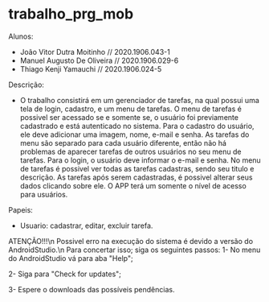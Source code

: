 # trabalho_prg_mob

Alunos: 
- João Vitor Dutra Moitinho // 2020.1906.043-1
- Manuel Augusto De Oliveira // 2020.1906.029-6
- Thiago Kenji Yamauchi // 2020.1906.024-5

Descrição: 
- O trabalho consistirá em um gerenciador de tarefas, na qual possui uma tela de login, cadastro, e um menu de tarefas. O menu de tarefas é possivel ser acessado se e somente se, o usuário foi previamente cadastrado e está autenticado no sistema. Para o cadastro do usuário, ele deve adicionar uma imagem, nome, e-mail e senha. As tarefas do menu são separado para cada usuário diferente, então não há problemas de aparecer tarefas de outros usuários no seu menu de tarefas. Para o login, o usuário deve informar o e-mail e senha. No menu de tarefas é possivel ver todas as tarefas cadastras, sendo seu titulo e descrição. As tarefas após serem cadastradas, é possivel alterar seus dados clicando sobre ele. O APP terá um somente o nível de acesso para usuários.

Papeis:
- Usuario: cadastrar, editar, excluir tarefa.

ATENÇÃO!!!\n
Possivel erro na execução do sistema é devido a versão do AndroidStudio.\n
Para concertar isso; siga os seguintes passos:
1- No menu do AndroidStudio vá para aba "Help";

2- Siga para "Check for updates";

3- Espere o downloads das possíveis pendências.
